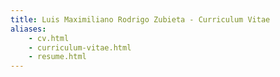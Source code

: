 ```yaml
---
title: Luis Maximiliano Rodrigo Zubieta - Curriculum Vitae
aliases:
    - cv.html
    - curriculum-vitae.html
    - resume.html
---
```

<!-- |||
|---|---|
|Date of birth | July 25, 1985 |
|Email | [contact@maxrodrigo.com](mailto:contact@maxrodrigo.com) |
|Website | [www.maxrodrigo.com](https://www.maxrodrigo.com) |
|LinkedIn | [/in/maxrodrigo/](https://www.linkedin.com/in/maxrodrigo/) |
|Revised | Nov 1, 2021 |

## Summary

With over two decades immersed in the tech world, I've had a front-row seat to its many transformations and evolutions, providing me with a unique lens on the tech ecosystem. My profound love for technology is matched by my drive to build high-performing teams and spearhead transformative projects. By seamlessly merging innovation with execution, I've consistently turned visions into realities.

## Professional Experience

### EVPassport
__VP of Engineering__\
Nov 2023 - Present

__Senior Director / Head of Engineering__\
Aug 2023 - Nov 2023 (4 mos)

__Lead Engineer__\
May 2022 - Aug 2023 (1 yr 4 mos)

### ACKStorm
__Senior Cloud Engineer / SRE__\
Dec 2020 - May 2022 (1 yr 6 mos)

I worked on a team dedicated to designing and implementing advanced cloud solutions on AWS for high-profile clients. ACKStorm's approach stands out from typical companies. Each project was meticulously tailored to the client's specific needs, ensuring that the final infrastructure was uncompromised and perfectly aligned with their goals.

Responsibilities:
- Architected and implemented comprehensive cloud infrastructures, including complex networking setups tailored to client needs.
- Translated detailed architectural plans into operational AWS environments.
- Streamlined security reviews and ensured compliance with PCI DSS, HIPAA, NIST, and SOC 2.
- Addressed complex technical challenges using deep AWS expertise.
- Stayed updated and agile with the latest cloud technologies and methodologies.

### LoveToKnow Media Spain
__Senior Lead Engineering / Cloud Architect__\
Sep 2017 - Sep 2019 (2 yrs 1 mo)

As the first engineer at the European office, I collaborated closely with the CTO and teams in the US and India. Together, we established a robust engineering hub in Europe. My role extended beyond technical responsibilities; I actively led the office's growth, worked on building the engineering teams, and modernized legacy code and infrastructure to current standards.

Responsibilities:
- Led the company's technological transformation.
- Migrated and centralized company codebases on GitHub.
- Transitioned cross-product monolithic systems to microservices.
- Developed server-side serverless A/B testing tools.
- Architected and deployed CI/CD pipelines.
- Engineered custom automation tools for optimized deployments and integration.
- Set up monitoring tools to guarantee system health and performance.
- Advocated for code quality, established collaboration processes, and promoted a coding mindset founded in clean coding and peer reviews.
- Streamlined engineering processes to help PMs and Scrum masters.
- Played a key role in interviewing, recruiting, and setting the departments' KPIs.

### Searches
__Senior Lead Engineer__\
Mar 2014 - Feb 2017 (3 yrs)

Searches was a company with a diverse online portfolio focused on large-scale affiliate programs and traffic generation.
While deeply involved in coding and infrastructure, I also played a critical role in making strategic technical decisions. I played a pivotal role in coordinating and delivering multiple tech initiatives.

Responsibilities:
- Led the reengineering of our legacy Affiliate Program Software, serving a user base of over 3 million affiliates.
- Oversaw database operations, emphasizing high availability and scalability.
- Orchestrated the migration, maintenance, and performance optimization of over 100 websites, leveraging diverse frameworks and platforms such as Zend, Symfony, vBulletin, phpBB, WordPress, and Joomla.
- Executed the integration of a card-not-present (CNP) transaction system and coded multiple merchant account integrations.
- Designed a chargeback forecasting and analysis system to optimize financial operations.
- Developed multiple marketing and traffic generation automation tools.

### Freelance
__Full Stack Engineer__\
Oct 2010 - 2014 (3 yrs 4 mos)

After devoting several years to various roles in the tech industry, I transitioned into freelancing, a decision that proved to be transformative. This step wasn't just a continuation of my journey in IT but a catalyst. Freelancing allowed me to consolidate every piece of knowledge I had gathered over the years, challenging me to apply it in diverse scenarios.
I had the privilege of partnering with notable brands and government institutions, including Oscar Health, Pepsico, Levi's, AmBev, UBA, and more. Each project was a unique puzzle, demanding a combination of technical expertise, adaptability, and a keen emphasis on team collaboration. It was more than work; it was a constant learning experience that sharpened my skills and broadened my perspective.

Accomplishments:
- Designed and fine-tuned large data models and databases.
- Crafted numerous sophisticated apps and websites.
- Overhauled and implemented on-prem and cloud-based architectures.
- Pioneered containerization with LXC and FreeBSD Jails.
- Introduced and optimized CI/CD processes to improve productivity across multiple teams.
- Collaborated on extensive pentests and security assessments for both applications and infrastructures.
- Collaborated closely with threat analysts to streamline security processes and response mechanisms.
- Coordinated stress tests and benchmarking for high-traffic platforms.
- Developed natural language processing chatbots for platforms like Messenger, WhatsApp, Twitter, and Tinder.

Technologies I've worked with:
- Programming Languages: Python, C++, Javascript, PHP, and some others.
- Frameworks: Django, Flask, Pyramid, Pewee, Laravel, Symfony, Zend, Slim, Abseil.
- Databases: PostgreSQL, MySQL, SQLite, Cassandra, MongoDB.
- Infrastructure: AWS, Rackspace, Rackspace Cloud, on-prem, LXC, Jails, Docker.
- Others: ElasticSearch, Logstash and Kibana, Nagios, Celery, RQ, Redis, Memcached, Kafka

### Nerdogs
__Co-Founder & Lead Technology Consultant__\
Oct 2010 - Jul 2012 (1 yr 10 mos)

Launching Nerdogs was an initiative rooted in the desire to deliver innovative and reliable technology solutions to, back then, non-mainstream internet businesses.
As a co-founder, my focus was initially split between hands-on coding and providing tailored technology consultancy. However, beyond the technical domain, I confidently managed multiple projects, growing both our team and revenue.

Responsibilities:
- Guided development projects with a hands-on approach, prioritizing quality and timely delivery.
- Served as the primary technology consultant.
- Executed migrations and hardening of high-traffic websites.
- Implemented a variety of infrastructure designs and application deployments.

### Leechpack
__Backend Infrastructure Engineer__\
Jan 2009 - Oct 2010 (1 year 10 months)

Leechpack was a pioneering SaaS platform that redefined users' interactions with torrents and file-sharing sites. It allowed direct transfers from sites like Rapidshare and Megaupload to the cloud, offering in-browser streaming or direct downloads.

Responsibilities:
- Led the entire stack development.
- Implemented the CVS (Concurrent Versions System) server to facilitate collaboration.
- Designed and developed a distributed, scalable infrastructure to optimize resource downloading and ensure system scalability.
- Engineered and developed the core downloading software to ensure seamless integration with major file-sharing services such as Rapidshare, Depositfile, Megaupload, and more.
- Implemented the RTMP Server (Red5) backed streaming service, providing users with optimized and immediate content access.
- Developed and maintained Torrent Servers, ensuring quick and reliable file transfers.

Tech Stack:
- HAProxy, Apache, MySQL, Memcache, Nagios
- BitTorrent , DHT, Red5
- PHP, Perl, Python

### B18
__Senior PHP Developer__\
Feb 2007 - Nov 2009 (2 yrs 10 mos)

B18 was a tech company known for its diverse digital properties spanning various sectors, from e-commerce platforms to marketing websites and media content. I was in charge of both, building multiple projects from the ground up and maintaining a variety of websites.

Responsibilities:
- Developed web crawlers to extract and farm online data.
- Managed and optimized multiple databases.
- Created specialized viral marketing applications and affiliate programs to promote exponential growth.
- Led backend development, primarily in PHP.
- Specialized in CMS development, with extensive work in WordPress and ad-hoc solutions.
- Frontend development of marketing-focused interfaces.

### Colegio Nacional Arturo U. Illia
__Network and System Administrator__\
Jan 2005 - Jan 2007 (2 yrs 1 mo)

Colegio Illia is a well-regarded pre-university school dependent on the University of Buenos Aires. I was responsible for overseeing the school's IT infrastructure. My role ensured that the network stayed efficient, reliable, and secure. Additionally, I addressed a wide range of other technical issues across the institution.

Responsibilities:
- Maintained optimal network functionality.
- Updated software regularly for enhanced security.
- Established a dependable backup system.
- Assisted staff and students with technical issues.
- Facilitated integration between the school's network and the university's system.
- Addressed any system or network concerns promptly.

## Teaching

### KNOWTECH Training, S.L.
__Advanced Linux System Administration and Networking__\
Oct 2018 - Nov 2018 (2 mos)

With an emphasis on advanced practices, I ensured that students gained a deep understanding of Linux system administration, networking, and security.

Responsibilities:
- Developed an in-depth curriculum.
- Conducted advanced lectures and facilitated group discussions to dive deep into the subject's complexities.
- Addressed the unique challenges faced by students in advanced topics.

__LPIC-1: System Administrator Course Instructor__\
Sep 2017 - Oct 2017 (2 mos)

Thoroughly prepare students with the foundational knowledge and practical skills required to excel as Linux system administrators.

Responsibilities:
- Designed a comprehensive curriculum aligned with the LPIC-1 certification.
- Fostered lectures, hands-on labs, and group discussions to ensure a deep understanding of the course concepts.
- Offered personalized guidance and mentorship to students.

### Colegio Nacional Arturo U. Illia
__Introduction to Javascript__\
Mar 2012 - Dec 2012 (10 mos)

Foreseeing the fundamental role web technologies were about to play, I proactively proposed and launched an introductory course in JavaScript. My vision was to provide students with a foundational understanding of scripting languages, preparing them for future web development pursuits.

Responsibilities:
- Designed a beginner-focused curriculum, emphasizing fundamental JavaScript concepts and design patterns.
- Conducted lectures and practical lab sessions.
- Crafted and graded diverse exams.
- Foster best practices in coding and application development.

__Introduction to Web Development__\
Jan 2009 - Oct 2009 (10 mos)

In 2009, I took on the role of teaching "Internet Programming" in a rapidly evolving environment. The course provided students with the foundational knowledge of web development, emphasizing new technologies and practices.

Responsibilities:
- Introduced students to HTML, CSS, and basic JavaScript.
- Promote usability based on Jakob Nielsen's best practices.
- Demonstrated the use of tools like Macromedia Dreamweaver, Fireworks, and Flash.
- Supervised student projects, from conception to live website.
- Resolved technical queries.
- Collaborated with peers to keep course material current and engaging.
- Emphasized the importance of web standards and cross-browser compatibility.

__Elementary Computer Architecture and Operating Systems__\
Jan 2005 - Jan 2007 (2 yrs 1 mo)

### Instituto Argentino Modelo
__Elementary Computer Architecture and Operating Systems__\
Jan 2005 - Jan 2006 (1 yr 1 mo)

I structured the curriculum and worked closely with students to gain theoretical knowledge and hands-on skills.

Responsibilities:
- Design the curriculum.
- Crafted and graded diverse exams.
- Led practical lab sessions.
- Addressed student queries effectively.

## Licenses & Certifications

__Certified Professional Penetration Tester__\
INE Security (FKA eLearnSecurity) · Mar 2021\
Credential ID 6267367

__IBM Certified Data Engineer - Big Data__\
IBM · May 2015\
Credential ID FHHNVBC6ZWY3

__Flash MX 2004 Certified Developer__\
Macromedia, Inc. · Apr 2005

## Honors and Awards

__Diseño de Sitios Web - 11ra edición de la Maratón Informática Argentina (MIA)__\
Universidad Nacional de Mar del Plata · Aug 2002\
1st place in the "Web Design" competition.

__Olimpiadas de Informática 2001 Mar del Plata__\
Universidad Nacional de Mar del Plata · Sep 2001\
1st place in the "Web Design and Programming" competition. -->
